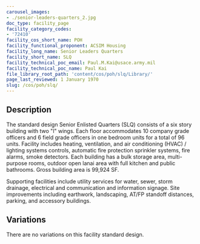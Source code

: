```yaml
---
carousel_images:
- ./senior-leaders-quarters_2.jpg
doc_type: facility_page
facility_category_codes:
- '72410'
facility_cos_short_name: POH
facility_functional_proponent: ACSIM Housing
facility_long_name: Senior Leaders Quarters
facility_short_name: SLQ
facility_technical_poc_email: Paul.M.Kai@usace.army.mil
facility_technical_poc_name: Paul Kai
file_library_root_path: 'content/cos/poh/slq/Library/'
page_last_reviewed: 1 January 1970
slug: /cos/poh/slq/
---
```




## Description

The standard design Senior Enlisted Quarters (SLQ) consists of a six story building with two "l" wings. Each floor accommodates 10 company grade officers and 6 field grade officers in one bedroom units for a total of 96 units. Facility includes heating, ventilation, and air conditioning (HVAC) / lighting systems controls, automatic fire protection sprinkler systems, fire alarms, smoke detectors. Each building has a bulk storage area, multi-purpose rooms, outdoor open lanai area with full kitchen and public bathrooms. Gross building area is 99,924 SF.

Supporting facilities include utility services for water, sewer, storm drainage, electrical and communication and information signage. Site improvements including earthwork, landscaping, AT/FP standoff distances, parking, and accessory buildings.

## Variations

There are no variations on this facility standard design.